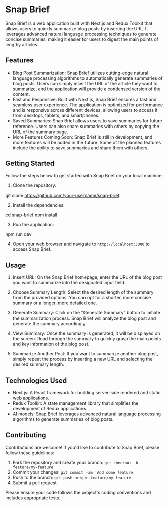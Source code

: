 # Snap Brief

Snap Brief is a web application built with Next.js and Redux Toolkit that allows users to quickly summarize blog posts by inserting the URL. It leverages advanced natural language processing techniques to generate concise summaries, making it easier for users to digest the main points of lengthy articles.

## Features

- Blog Post Summarization: Snap Brief utilizes cutting-edge natural language processing algorithms to automatically generate summaries of blog posts. Users can simply insert the URL of the article they want to summarize, and the application will provide a condensed version of the content.
- Fast and Responsive: Built with Next.js, Snap Brief ensures a fast and seamless user experience. The application is optimized for performance and is responsive across different devices, allowing users to access it from desktops, tablets, and smartphones.
- Saved Summaries: Snap Brief allows users to save summaries for future reference. Users can also share summaries with others by copying the URL of the summary page.
- More Features Coming Soon: Snap Brief is still in development, and more features will be added in the future. Some of the planned features include the ability to save summaries and share them with others.

## Getting Started

Follow the steps below to get started with Snap Brief on your local machine:

1. Clone the repository:

git clone https://github.com/your-username/snap-brief.


2. Install the dependencies:

cd snap-brief
npm install


3. Run the application:

npm run dev


4. Open your web browser and navigate to `http://localhost:3000` to access Snap Brief.

## Usage

1. Insert URL: On the Snap Brief homepage, enter the URL of the blog post you want to summarize into the designated input field.

2. Choose Summary Length: Select the desired length of the summary from the provided options. You can opt for a shorter, more concise summary or a longer, more detailed one.

3. Generate Summary: Click on the "Generate Summary" button to initiate the summarization process. Snap Brief will analyze the blog post and generate the summary accordingly.

4. View Summary: Once the summary is generated, it will be displayed on the screen. Read through the summary to quickly grasp the main points and key information of the blog post.

5. Summarize Another Post: If you want to summarize another blog post, simply repeat the process by inserting a new URL and selecting the desired summary length.

## Technologies Used

- Next.js: A React framework for building server-side rendered and static web applications.
- Redux Toolkit: A state management library that simplifies the development of Redux applications.
- AI models: Snap Brief leverages advanced natural language processing algorithms to generate summaries of blog posts.

## Contributing

Contributions are welcome! If you'd like to contribute to Snap Brief, please follow these guidelines:

1. Fork the repository and create your branch: `git checkout -b feature/my-feature`
2. Commit your changes: `git commit -am 'Add some feature'`
3. Push to the branch: `git push origin feature/my-feature`
4. Submit a pull request

Please ensure your code follows the project's coding conventions and includes appropriate tests.
